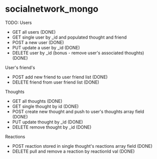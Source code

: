 # socialnetwork_mongo

TODO:
Users

- GET all users (DONE)
- GET single user by \_id and populated thought and friend
- POST a new user (DONE)
- PUT update a user by \_id (DONE)
- DELETE user by \_id (bonus - remove user's associated thoughts) (DONE)

User's friend's

- POST add new friend to user friend list (DONE)
- DELETE friend from user friend list (DONE)

Thoughts

- GET all thoughts (DONE)
- GET single thought by id (DONE)
- POST create new thought and push to user's thoughts array field (DONE)
- PUT update thought by \_id (DONE)
- DELETE remove thought by \_id (DONE)

Reactions

- POST reaction stored in single thought's reactions array field (DONE)
- DELETE pull and remove a reaction by reactionId val (DONE)
